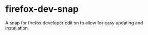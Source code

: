# firefox-dev-snap
A snap for firefox developer edition to allow for easy updating and installation.
